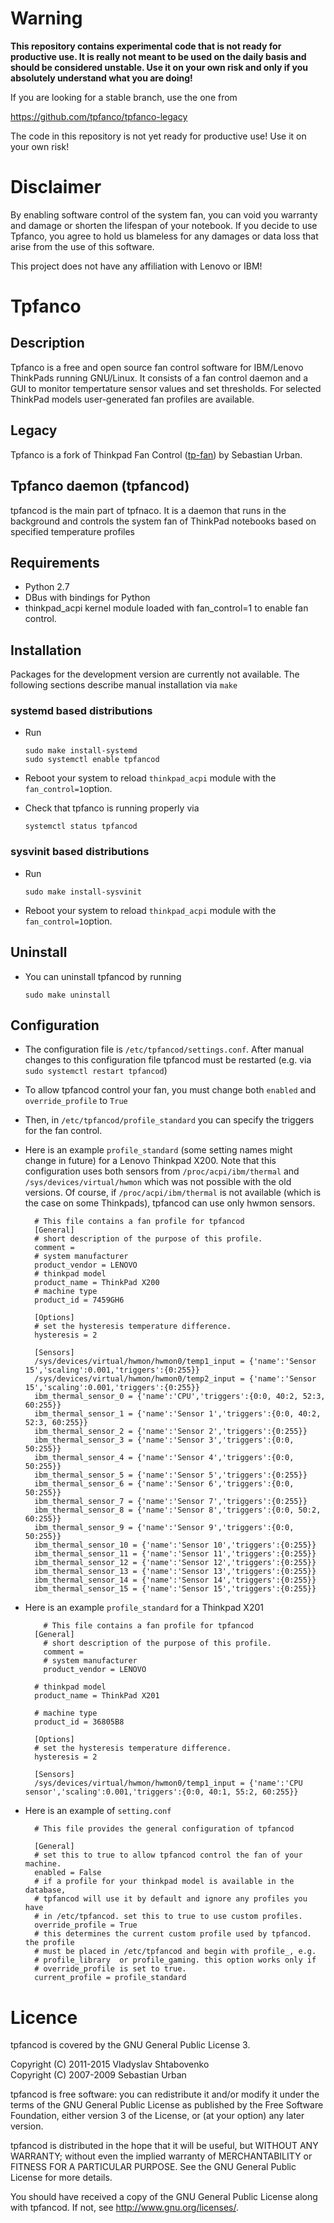 ﻿# Warning

__This repository contains experimental code that is not ready for 
productive use. It is really not meant to be used on the daily basis and should be considered unstable. Use it on your own risk and only if you absolutely understand what you are doing!__

If you are looking for a stable branch, use the one from

https://github.com/tpfanco/tpfanco-legacy

The code in this repository is not yet ready for productive use!
Use it on your own risk!

# Disclaimer 

By enabling software control of the system fan, you can void you warranty and damage or shorten the lifespan of your notebook. If you decide to use Tpfanco, you agree to hold us blameless for any damages or data loss that arise from the use of this software.

This project does not have any affiliation with Lenovo or IBM! 

# Tpfanco 

## Description

Tpfanco is a free and open source fan control software for IBM/Lenovo ThinkPads running GNU/Linux. It consists of a fan control daemon and a GUI to monitor tempertature sensor values and set thresholds. For selected ThinkPad models user-generated fan profiles are available. 

## Legacy 

Tpfanco is a fork of Thinkpad Fan Control ([tp-fan](https://launchpad.net/tp-fan)) by Sebastian Urban.

## Tpfanco daemon (tpfancod)

tpfancod is the main part of tpfnaco. It is a daemon that runs in the background and controls the system fan of ThinkPad notebooks based on specified temperature profiles

## Requirements

* Python 2.7
* DBus with bindings for Python
* thinkpad_acpi kernel module loaded with fan_control=1 to enable fan control.

## Installation

Packages for the development version are currently not available. The following sections describe manual installation via `make`

### systemd based distributions

* Run
    ```
    sudo make install-systemd
    sudo systemctl enable tpfancod
    ```

* Reboot your system to reload `thinkpad_acpi` module with the
  `fan_control=1`option.

* Check that tpfanco is running properly via
    ```
    systemctl status tpfancod
    ```
### sysvinit based distributions

* Run
    ```
    sudo make install-sysvinit
    ```

* Reboot your system to reload `thinkpad_acpi` module with the
  `fan_control=1`option.

## Uninstall

* You can uninstall tpfancod by running

    ```
    sudo make uninstall
    ```

## Configuration

* The configuration file is `/etc/tpfancod/settings.conf`.
  After manual changes to this configuration file tpfancod must
  be restarted (e.g. via ` sudo systemctl restart tpfancod`)

* To allow tpfancod control your fan, you must change both `enabled` and
  `override_profile` to `True`

* Then, in `/etc/tpfancod/profile_standard` you can specify the triggers
  for the fan control.

* Here is an example `profile_standard` (some setting names might change in future)
  for a Lenovo Thinkpad X200. Note that this configuration uses both sensors from
  `/proc/acpi/ibm/thermal` and `/sys/devices/virtual/hwmon` which was not possible with
  the old versions. Of course, if `/proc/acpi/ibm/thermal` is not available (which is the case
  on some Thinkpads), tpfancod can use only hwmon sensors.
  
  			
        # This file contains a fan profile for tpfancod
        [General]
        # short description of the purpose of this profile.
        comment =
        # system manufacturer
        product_vendor = LENOVO
        # thinkpad model
        product_name = ThinkPad X200
        # machine type
        product_id = 7459GH6

        [Options]
        # set the hysteresis temperature difference.
        hysteresis = 2

        [Sensors]
        /sys/devices/virtual/hwmon/hwmon0/temp1_input = {'name':'Sensor 15','scaling':0.001,'triggers':{0:255}}
        /sys/devices/virtual/hwmon/hwmon0/temp2_input = {'name':'Sensor 15','scaling':0.001,'triggers':{0:255}}
        ibm_thermal_sensor_0 = {'name':'CPU','triggers':{0:0, 40:2, 52:3, 60:255}}
        ibm_thermal_sensor_1 = {'name':'Sensor 1','triggers':{0:0, 40:2, 52:3, 60:255}}
        ibm_thermal_sensor_2 = {'name':'Sensor 2','triggers':{0:255}}
        ibm_thermal_sensor_3 = {'name':'Sensor 3','triggers':{0:0, 50:255}}
        ibm_thermal_sensor_4 = {'name':'Sensor 4','triggers':{0:0, 50:255}}
        ibm_thermal_sensor_5 = {'name':'Sensor 5','triggers':{0:255}}
        ibm_thermal_sensor_6 = {'name':'Sensor 6','triggers':{0:0, 50:255}}
        ibm_thermal_sensor_7 = {'name':'Sensor 7','triggers':{0:255}}
        ibm_thermal_sensor_8 = {'name':'Sensor 8','triggers':{0:0, 50:2, 60:255}}
        ibm_thermal_sensor_9 = {'name':'Sensor 9','triggers':{0:0, 50:255}}
        ibm_thermal_sensor_10 = {'name':'Sensor 10','triggers':{0:255}}
        ibm_thermal_sensor_11 = {'name':'Sensor 11','triggers':{0:255}}
        ibm_thermal_sensor_12 = {'name':'Sensor 12','triggers':{0:255}}
        ibm_thermal_sensor_13 = {'name':'Sensor 13','triggers':{0:255}}
        ibm_thermal_sensor_14 = {'name':'Sensor 14','triggers':{0:255}}
        ibm_thermal_sensor_15 = {'name':'Sensor 15','triggers':{0:255}}

* Here is an example ```profile_standard``` for a Thinkpad X201

	      # This file contains a fan profile for tpfancod
  	    [General]
	      # short description of the purpose of this profile.
	      comment =
	      # system manufacturer
	      product_vendor = LENOVO

        # thinkpad model
        product_name = ThinkPad X201

        # machine type
        product_id = 36805B8

        [Options]
        # set the hysteresis temperature difference.
        hysteresis = 2

        [Sensors]
        /sys/devices/virtual/hwmon/hwmon0/temp1_input = {'name':'CPU sensor','scaling':0.001,'triggers':{0:0, 40:1, 55:2, 60:255}}
			

* Here is an example of ```setting.conf```  
    
        # This file provides the general configuration of tpfancod

        [General]
        # set this to true to allow tpfancod control the fan of your machine.
        enabled = False
        # if a profile for your thinkpad model is available in the database,
        # tpfancod will use it by default and ignore any profiles you have
        # in /etc/tpfancod. set this to true to use custom profiles.
        override_profile = True
        # this determines the current custom profile used by tpfancod. the profile
        # must be placed in /etc/tpfancod and begin with profile_, e.g.
        # profile_library  or profile_gaming. this option works only if
        # override_profile is set to true.
        current_profile = profile_standard
    
  
  
# Licence 

tpfancod is covered by the GNU General Public License 3.

Copyright (C) 2011-2015 Vladyslav Shtabovenko  
Copyright (C) 2007-2009 Sebastian Urban

tpfancod is free software: you can redistribute it and/or modify it under the terms of the GNU General Public License as published by the Free Software Foundation, either version 3 of the License, or (at your option) any later version.

tpfancod is distributed in the hope that it will be useful, but WITHOUT ANY WARRANTY; without even the implied warranty of MERCHANTABILITY or FITNESS FOR A PARTICULAR PURPOSE. See the GNU General Public License for more details.

You should have received a copy of the GNU General Public License along with tpfancod. If not, see http://www.gnu.org/licenses/.


